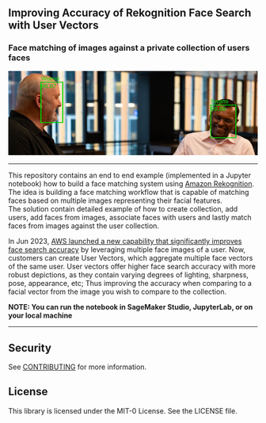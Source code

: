 ## Improving Accuracy of Rekognition Face Search with User Vectors
### Face matching of images against a private collection of users faces
![results](./results.jpeg)

---
This repository contains an end to end example (implemented in a Jupyter notebook) how to build a face matching system using [Amazon Rekognition](https://aws.amazon.com/rekognition/).<br>
The idea is building a face matching workflow that is capable of matching faces based on multiple images representing their facial features.<br>
The solution contain detailed example of how to create collection, add users, add faces from images, associate faces with users and lastly match faces from images against the user collection.

In Jun 2023, [AWS launched a new capability that significantly improves face search accuracy](https://aws.amazon.com/about-aws/whats-new/2023/06/amazon-rekognition-face-search-accuracy-user-vectors/) by leveraging multiple face images of a user. Now, customers can create User Vectors, which aggregate multiple face vectors of the same user. User vectors offer higher face search accuracy with more robust depictions, as they contain varying degrees of lighting, sharpness, pose, appearance, etc; Thus improving the accuracy when comparing to a facial vector from the image you wish to compare to the collection. 

**NOTE: You can run the notebook in SageMaker Studio, JupyterLab, or on your local machine**

---

## Security

See [CONTRIBUTING](CONTRIBUTING.md#security-issue-notifications) for more information.

## License

This library is licensed under the MIT-0 License. See the LICENSE file.

